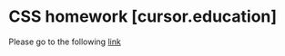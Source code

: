 # CSS homework [cursor.education]

Please go to the following [link](https://helengladun.github.io/csshw/)

